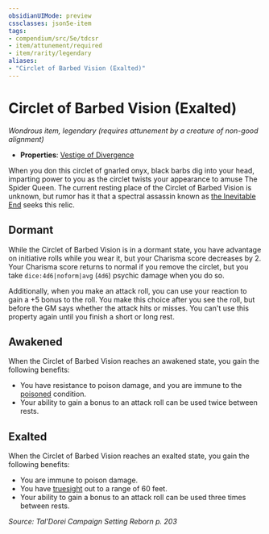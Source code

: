 ```yaml
---
obsidianUIMode: preview
cssclasses: json5e-item
tags:
- compendium/src/5e/tdcsr
- item/attunement/required
- item/rarity/legendary
aliases: 
- "Circlet of Barbed Vision (Exalted)"
---
```

# Circlet of Barbed Vision (Exalted)
*Wondrous item, legendary (requires attunement by a creature of non-good alignment)*  

- **Properties**: [Vestige of Divergence](2-Mechanics/CLI/rules/item-properties.md#Vestige%20of%20Divergence)

When you don this circlet of gnarled onyx, black barbs dig into your head, imparting power to you as the circlet twists your appearance to amuse The Spider Queen. The current resting place of the Circlet of Barbed Vision is unknown, but rumor has it that a spectral assassin known as [the Inevitable End](2-Mechanics/CLI/bestiary/npc/jourrael-the-caedogeist-tdcsr.md) seeks this relic.

## Dormant

While the Circlet of Barbed Vision is in a dormant state, you have advantage on initiative rolls while you wear it, but your Charisma score decreases by 2. Your Charisma score returns to normal if you remove the circlet, but you take `dice:4d6|noform|avg` (`4d6`) psychic damage when you do so.

Additionally, when you make an attack roll, you can use your reaction to gain a +5 bonus to the roll. You make this choice after you see the roll, but before the GM says whether the attack hits or misses. You can't use this property again until you finish a short or long rest.

## Awakened

When the Circlet of Barbed Vision reaches an awakened state, you gain the following benefits:

- You have resistance to poison damage, and you are immune to the [poisoned](2-Mechanics/CLI/rules/conditions.md#Poisoned) condition.  
- Your ability to gain a bonus to an attack roll can be used twice between rests.  

## Exalted

When the Circlet of Barbed Vision reaches an exalted state, you gain the following benefits:

- You are immune to poison damage.  
- You have [truesight](2-Mechanics/CLI/rules/senses.md#Truesight) out to a range of 60 feet.  
- Your ability to gain a bonus to an attack roll can be used three times between rests.  

*Source: Tal'Dorei Campaign Setting Reborn p. 203*